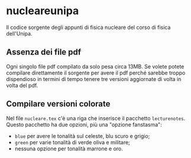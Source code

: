 nucleareunipa
=============

Il codice sorgente degli appunti di fisica nucleare del corso di fisica dell'Unipa.

Assenza dei file pdf
--------------------

Ogni singolo file pdf compilato da solo pesa circa 13MB. Se volete potete
compilare direttamente il sorgente per avere il pdf perché sarebbe troppo
dispendioso in termini di tempo tenere tre versioni aggiornate di volta in volta
del pdf.

Compilare versioni colorate
---------------------------

Nel file `nucleare.tex` c'è una riga che inserisce il pacchetto
`lecturenotes`. Questo pacchetto ha due opzioni, più una "opzione fanstasma":

- `blue` per avere le tonalità sul celeste, blu scuro e grigio;
- `green` per varie tonalità di verde oliva e militare;
- nessuna opzione per tonalità marrone e oro.
